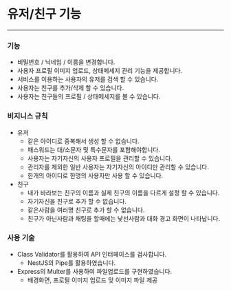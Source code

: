 # 유저/친구 기능

---

### 기능

- 비밀번호 / 닉네임 / 이름을 변경합니다.
- 사용자 프로필 이미지 업로드, 상태메세지 관리 기능을 제공합니다.
- 서비스를 이용하는 사용자의 유저를 검색 할 수 있습니다.
- 사용자는 친구를 추가/삭제 할 수 있습니다.
- 사용자는 친구들의 프로필 / 상태메세지를 볼 수 있습니다.

### 비지니스 규칙

- 유저
    - 같은 아이디로 중복해서 생성 할 수 없습니다.
    - 패스워드는 대/소문자 및 특수문자를 포함해야합니다.
    - 사용자는 자기자신의 사용자 프로필을 관리할 수 있습니다.
    - 관리자를 제외한 일반 사용자는 자기자신의 아이디만 관리할 수 있습니다.
    - 한개의 아이디로 한명의 사용자만 사용 할 수 있습니다.
- 친구
    - 내가 바라보는 친구의 이름과 실제 친구의 이름을 다르게 설정 할 수 있습니다.
    - 자기자신을 친구로 추가 할 수 없습니다.
    - 같은사람을 여러명 친구로 추가 할 수 없습니다.
    - 친구가 아닌사람과 채팅을 할때에는 낯선사람과 대화 경고 화면이 나타납니다.

### 사용 기술

- Class Validator를 활용하여 API 인터페이스를 검사합니다.
    - NestJS의 Pipe를 활용하였습니다.
- Express의 Multer를 사용하여 파일업로드를 구현하였습니다.
    - 배경화면, 프로필 이미지 업로드 및 이미지 파일 제공